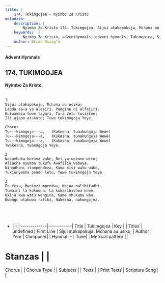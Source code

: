```yaml
---
title: |
    174. Tukimgojea - Nyimbo Za Kristo
metadata:
    description: |
        Nyimbo Za Kristo 174. Tukimgojea. Sijui atakapokuja, Mchana au usiku; Labda sa-a ya alasiri. Pengine ni alfajiri. Hutwambia tuwe tayari, Ta-a zetu tusizime;  Ili ajapo atukute; Tuwe tukimngoja Yeye.   Chorus Tu---kimngoje---a,   (Kukesha, tunakungoja Wewe)  Tu---kimngoja---a,   (Kukesha, tunakungoja Wewe)  Tu---kimngoja---a,   (Kukesha, tunakungoja Wewe)  Twakesha, twamngoja Yeye.  
    keywords:  |
        Nyimbo Za Kristo, adventhymnals, advent hymnals, Tukimgojea, Sijui atakapokuja, Mchana au usiku;. 
    author: Brian Onang'o
---
```


#### Advent Hymnals
## 174. TUKIMGOJEA
####  Nyimbo Za Kristo,

```txt

1
Sijui atakapokuja, Mchana au usiku;
Labda sa-a ya alasiri. Pengine ni alfajiri.
Hutwambia tuwe tayari, Ta-a zetu tusizime; 
Ili ajapo atukute; Tuwe tukimngoja Yeye. 

Chorus
Tu---kimngoje---a,   (Kukesha, tunakungoja Wewe) 
Tu---kimngoja---a,   (Kukesha, tunakungoja Wewe) 
Tu---kimngoja---a,   (Kukesha, tunakungoja Wewe) 
Twakesha, twamngoja Yeye.

2
Nakumbuka huruma zake, Bei ya wokovu wetu; 
Aliacha nyumba tukufu Awafilie wabaya.
Ninadhani itampendeza, Kama sisi watu wake, 
Tukionyesha pendo letu, Tuwe tukimngoja Yeye. 

3
Ee Yesu, Mwokozi mpendwa, Wajua nalihifadhi 
Tumaini la kukuona. La kukaribishwa nawe.
Ukija kwa watu wengine, Kama mhukumu wao, 
Kwangu utakuwa rafiki, Nakesha, nakungojea. 






```

- |   -  |
-------------|------------|
Title | Tukimgojea |
Key |  |
Titles | undefined |
First Line | Sijui atakapokuja, Mchana au usiku; |
Author | 
Year | 
Composer| |
Hymnal|  - |
Tune|  |
Metrical pattern | |
# Stanzas |  |
Chorus |  |
Chorus Type |  |
Subjects | |
Texts |  |
Print Texts | 
Scripture Song |  |
    
